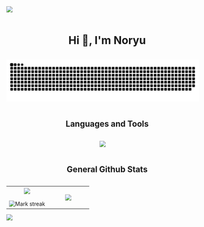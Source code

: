 <!--horizontal divider(gradiant)-->
<img src="https://user-images.githubusercontent.com/73097560/115834477-dbab4500-a447-11eb-908a-139a6edaec5c.gif">

<!--h1 without bottom border-->
<div id="user-content-toc">
  <ul align="center">
    <summary><h1 style="display: inline-block">Hi 👋, I'm Noryu</h1></summary>
  </ul>
</div>




<!--- snake -->
<div align="center">
  <img  src="https://raw.githubusercontent.com/platane/snk/output/github-contribution-grid-snake-dark.svg"
       alt="snake" /></a>
</div>


<!--h2 without bottom border-->


<!--h1 without bottom border-->
<div id="user-content-toc">
  <ul align="center">
    <summary><h2 style="display: inline-block">Languages and Tools</h2></summary>
  </ul>
</div>
<!--tech stack icons-->
<p align="center">
  <a href="https://skillicons.dev">
    <img src="https://skillicons.dev/icons?i=aws,azure,bash,graphql,powershell,vercel,git,bootstrap,c,discord,express,git,gitlab,docker,figma,ps,pr,github,html,css,js,java,spring,angular,postgresql,jquery,linux,materialui,mongodb,mysql,nodejs,nextjs,postman,py,php,laravel,react,redux,tailwind,ts,vite,vscode&perline=14" />
  </a>
</p>

<div id="user-content-toc">
  <ul align="center">
    <summary><h2 style="display: inline-block">General Github Stats</h2></summary>
  </ul>
</div>
<!--- stats & Trophy (start) -->
<p align="center">
  <!--- stats (start) -->
<table align="center">
<tr border="none">
<td width="50%" align="center">
  
  <img  align="center"  src="https://github-readme-stats.vercel.app/api?username=Noryuxd&theme=dark&show_icons=true&count_private=true" />
  <br></br>
  <img  title="🔥 Get streak stats for your profile at git.io/streak-stats" alt="Mark streak" src="https://github-readme-streak-stats.herokuapp.com/?user=Noryuxd&theme=dark&hide_border=false" /> 
</td>

<td width="50%" align="center">

  <img  align="center"  src="https://github-readme-stats.anuraghazra1.vercel.app/api/top-langs/?username=Noryuxd&theme=dark&hide_border=false&no-bg=true&no-frame=true&langs_count=10"/>
  
  </td>
</tr>
</table>
<!--- stats (end) -->

<img src="https://user-images.githubusercontent.com/73097560/115834477-dbab4500-a447-11eb-908a-139a6edaec5c.gif">
